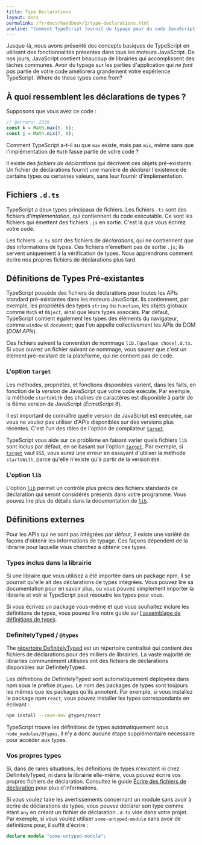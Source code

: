 ```yaml
---
title: Type Declarations
layout: docs
permalink: /fr/docs/handbook/2/type-declarations.html
oneline: "Comment TypeScript fournit du typage pour du code JavaScript."
---
```


Jusque-là, nous avons présenté des concepts basiques de TypeScript en utilisant des fonctionnalités présentes dans tous les moteurs JavaScript.
De nos jours, JavaScript contient beaucoup de librairies qui accomplissent des tâches communes.
Avoir du typage sur les parties d'application qui _ne font pas_ partie de votre code améliorera grandement votre expérience TypeScript.
Where do these types come from?

## À quoi ressemblent les déclarations de types ?

Supposons que vous avez ce code :

```ts twoslash
// @errors: 2339
const k = Math.max(5, 6);
const j = Math.mix(7, 8);
```

Comment TypeScript a-t-il su que `max` existe, mais pas `mix`, même sans que l'implémentation de `Math` fasse partie de votre code ?

Il existe des _fichiers de déclarations_ qui décrivent ces objets pré-existants.
Un fichier de déclarations fournit une manière de _déclarer_ l'existence de certains types ou certaines valeurs, sans leur fournir d'implémentation.

## Fichiers `.d.ts`

TypeScript a deux types principaux de fichiers.
Les fichiers `.ts` sont des fichiers d'_implémentation_, qui contiennent du code exécutable.
Ce sont les fichiers qui émettent des fichiers `.js` en sortie. C'est là que vous écrirez votre code.

Les fichiers `.d.ts` sont des fichiers de _déclarations_, qui ne contiennent _que_ des informations de types.
Ces fichiers n'émettent pas de sortie `.js`; ils servent uniquement à la vérification de types.
Nous apprendrons comment écrire nos propres fichiers de déclarations plus tard.

## Définitions de Types Pré-existantes

TypeScript possède des fichiers de déclarations pour toutes les APIs standard pré-existantes dans les moteurs JavaScript.
Ils contiennent, par exemple, les propriétés des types `string` ou `function`, les objets globaux comme `Math` et `Object`, ainsi que leurs types associés.
Par défaut, TypeScript contient également les types des éléments du navigateur, comme `window` et `document`; que l'on appelle collectivement les APIs de DOM (_DOM APIs_).

Ces fichiers suivent la convention de nommage `lib.[quelque chose].d.ts`.
Si vous ouvrez un fichier suivant ce nommage, vous saurez que c'est un élément pré-existant de la plateforme, qui ne contient pas de code.

### L'option `target`

Les méthodes, propriétés, et fonctions disponibles varient, dans les faits, en fonction de la _version_ de JavaScript que votre code exécute.
Par exemple, la méthode `startsWith` des chaînes de caractères est disponible à partir de la 6ème version de JavaScript (_EcmaScript 6_).

Il est important de connaître quelle version de JavaScript est exécutée, car vous ne voulez pas utiliser d'APIs disponibles sur des versions plus récentes.
C'est l'un des rôles de l'option de compilateur [`target`](/tsconfig#target).

TypeScript vous aide sur ce problème en faisant varier quels fichiers `lib` sont inclus par défaut, en se basant sur l'option [`target`](/tsconfig#target).
Par exemple, si [`target`](/tsconfig#target) vaut `ES5`, vous aurez une erreur en essayant d'utiliser la méthode `startsWith`, parce qu'elle n'existe qu'à partir de la version `ES6`.

### L'option `lib`

L'option [`lib`](/tsconfig#lib) permet un contrôle plus précis des fichiers standards de déclaration qui seront considérés présents dans votre programme.
Vous pouvez lire plus de détails dans la documentation de [`lib`](/tsconfig#lib).

## Définitions externes

Pour les APIs qui ne sont pas intégrées par défaut, il existe une variété de façons d'obtenir les informations de typage.
Ces façons dépendent de la librairie pour laquelle vous cherchez à obtenir ces types.

### Types inclus dans la librairie

Si une libraire que vous utilisez a été importée dans un package npm, il se pourrait qu'elle ait des déclarations de types intégrées.
Vous pouvez lire sa documentation pour en savoir plus, ou vous pouvez simplement importer la librairie et voir si TypeScript peut résoudre les types pour vous.

Si vous écrivez un package vous-même et que vous souhaitez inclure les définitions de types, vous pouvez lire notre guide sur [l'assemblage de définitions de types](/docs/handbook/declaration-files/publishing.html#including-declarations-in-your-npm-package).

### DefinitelyTyped / `@types`

The [répertoire DefinitelyTyped](https://github.com/DefinitelyTyped/DefinitelyTyped/) est un répertoire centralisé qui contient des fichiers de déclarations pour des milliers de librairies.
La vaste majorité de librairies communément utilisées ont des fichiers de déclarations disponibles sur DefinitelyTyped.

Les définitions de DefinitelyTyped sont automatiquement déployées dans npm sous le préfixe `@types`.
Le nom des packages de types sont toujours les mêmes que les packages qu'ils annotent.
Par exemple, si vous installez le package npm `react`, vous pouvez installer les types correspondants en écrivant :

```sh
npm install --save-dev @types/react
```

TypeScript trouve les définitions de types automatiquement sous `node_modules/@types`, il n'y a donc aucune étape supplémentaire nécessaire pour accéder aux types.

### Vos propres types

Si, dans de rares situations, les définitions de types n'existent ni chez DefinitelyTyped, ni dans la librairie elle-même, vous pouvez écrire vos propres fichiers de déclaration.
Consultez le guide [Écrire des fichiers de déclaration](/docs/handbook/declaration-files/introduction.html) pour plus d'informations.

Si vous voulez taire les avertissements concernant un module sans avoir à écrire de déclarations de types, vous pouvez déclarer son type comme étant `any` en créant un fichier de déclaration `.d.ts` vide dans votre projet.
Par exemple, si vous voulez utiliser `some-untyped-module` sans avoir de définitions pour, il suffit d'écrire :

```ts twoslash
declare module "some-untyped-module";
```
